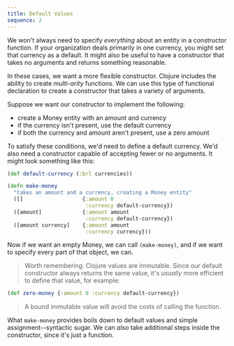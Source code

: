 ```yaml
---
title: Default Values
sequence: 2
---
```


We won't always need to specify _everything_ about an entity in a constructor function. If your organization deals primarily in one currency, you might set that currency as a default. It might also be useful to have a constructor that takes no arguments and returns something reasonable.

In these cases, we want a more flexible constructor. Clojure includes the ability to create _multi-arity_ functions. We can use this type of functional declaration to create a constructor that takes a variety of arguments.

Suppose we want our constructor to implement the following:

- create a Money entity with an amount and currency
- if the currency isn't present, use the default currency
- if both the currency and amount aren't present, use a zero amount

To satisfy these conditions, we'd need to define a default currency. We'd also need a constructor capable of accepting fewer or no arguments. It might look something like this:

```clj
(def default-currency (:brl currencies))

(defn make-money
  "takes an amount and a currency, creating a Money entity"
  ([]                   {:amount 0
                         :currency default-currency})
  ([amount]             {:amount amount
                         :currency default-currency})
  ([amount currency]    {:amount amount
                         :currency currency}))
```

Now if we want an empty Money, we can call `(make-money)`, and if we want to specify every part of that object, we can.

> Worth remembering: Clojure values are immutable. Since our default constructor always returns the same value, it's _usually_ more efficient to define that value, for example:

```clj
(def zero-money {:amount 0 :currency default-currency})
```

> A bound immutable value will avoid the costs of calling the function.

What `make-money` provides boils down to default values and simple assignment--syntactic sugar. We can _also_ take additional steps inside the constructor, since it's just a function.

